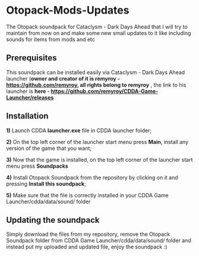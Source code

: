 # Otopack-Mods-Updates
The Otopack soundpack for Cataclysm - Dark Days Ahead that I will try to maintain from now on and make some new small updates to it like including sounds for items from mods and etc

## Prerequisites 
This soundpack can be installed easily via Cataclysm - Dark Days Ahead launcher (**owner and creator of it is remyroy - https://github.com/remyroy, all rights belong to remyroy** , the link to his launcher is **here - https://github.com/remyroy/CDDA-Game-Launcher/releases**

## Installation
**1)** Launch CDDA **launcher.exe** file in CDDA launcher folder;

**2)** On the top left corner of the launcher start menu press **Main**, install any version of the game that you want;

**3)** Now that the game is installed, on the top left corner of the launcher start menu press **Soundpacks**

**4)** Install Otopack Soundpack from the repository by clicking on it and pressing **Install this soundpack**;

**5)** Make sure that the file is correctly installed in your CDDA Game Launcher/cdda/data/sound/ folder

## Updating the soundpack
Simply download the files from my repository, remove the Otopack Soundpack folder from CDDA Game Launcher/cdda/data/sound/ folder and instead put my uploaded and updated file, enjoy the soundpack :)
